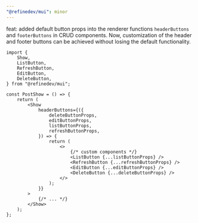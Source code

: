 ```yaml
---
"@refinedev/mui": minor
---
```


feat: added default button props into the renderer functions `headerButtons` and `footerButtons` in CRUD components.
Now, customization of the header and footer buttons can be achieved without losing the default functionality.

```tsx
import {
    Show,
    ListButton,
    RefreshButton,
    EditButton,
    DeleteButton,
} from "@refinedev/mui";

const PostShow = () => {
    return (
        <Show
            headerButtons={({
                deleteButtonProps,
                editButtonProps,
                listButtonProps,
                refreshButtonProps,
            }) => {
                return (
                    <>
                        {/* custom components */}
                        <ListButton {...listButtonProps} />
                        <RefreshButton {...refreshButtonProps} />
                        <EditButton {...editButtonProps} />
                        <DeleteButton {...deleteButtonProps} />
                    </>
                );
            }}
        >
            {/* ... */}
        </Show>
    );
};
```
